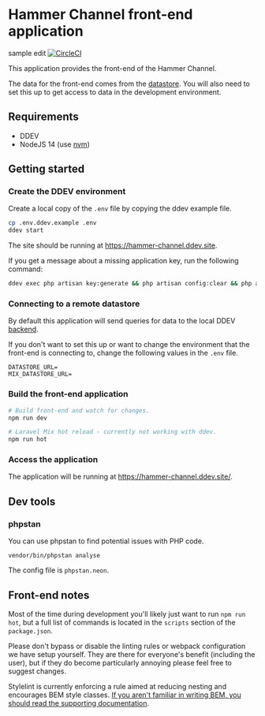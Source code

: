 # Hammer Channel front-end application
sample edit
[![CircleCI](https://circleci.com/gh/HammerMuseum/hammer-video/tree/develop.svg?style=svg&circle-token=cb38c33f1816b91c8cbc3a79ff2c75ebb36e9a8f)](https://circleci.com/gh/HammerMuseum/hammer-video/tree/develop)

This application provides the front-end of the Hammer Channel.

The data for the front-end comes from the [datastore](https://github.com/hammermuseum/hammer-datastore).
You will also need to set this up to get access to data in the development environment.

## Requirements

- DDEV
- NodeJS 14 (use [nvm](https://github.com/nvm-sh/nvm/blob/master/README.md#intro))

## Getting started

### Create the DDEV environment

Create a local copy of the `.env` file by copying the ddev example file.

```sh
cp .env.ddev.example .env
ddev start
```

The site should be running at <https://hammer-channel.ddev.site>.

If you get a message about a missing application key, run the following command:

```sh
ddev exec php artisan key:generate && php artisan config:clear && php artisan config:cache
```

### Connecting to a remote datastore

By default this application will send queries for data to the local
DDEV [backend](https://github.com/hammermuseum/hammer-datastore).

If you don't want to set this up or want to change the environment that
the front-end is connecting to, change the following values in the `.env` file.

```env
DATASTORE_URL=
MIX_DATASTORE_URL=
```

### Build the front-end application

```sh
# Build front-end and watch for changes.
npm run dev

# Laravel Mix hot reload - currently not working with ddev.
npm run hot
```

### Access the application

The application will be running at <https://hammer-channel.ddev.site/>.

## Dev tools

### phpstan

You can use phpstan to find potential issues with PHP code.

`vendor/bin/phpstan analyse`

The config file is `phpstan.neon`.

## Front-end notes

Most of the time during development you'll likely just want to run `npm run hot`, but
a full list of commands is located in the `scripts` section of the `package.json`.

Please don't bypass or disable the linting rules or webpack configuration we have setup
yourself. They are there for everyone's benefit (including the user), but if they do
become particularly annoying please feel free to suggest changes.

Stylelint is currently enforcing a rule aimed at reducing nesting and encourages BEM
style classes. [If you aren't familiar in writing BEM, you should read the
supporting documentation](./docs/BEM.md).
